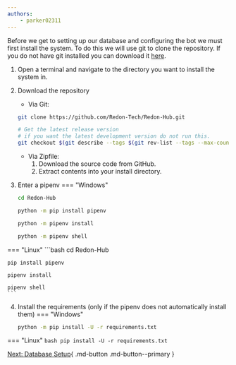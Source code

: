 ```yaml
---
authors:
    - parker02311
---
```


Before we get to setting up our database and configuring the bot we must first install the system. To do this we will use git to clone the repository. If you do not have git installed you can download it [here](https://git-scm.com/downloads).

1. Open a terminal and navigate to the directory you want to install the system in.
2. Download the repository
    - Via Git:
    ```bash
    git clone https://github.com/Redon-Tech/Redon-Hub.git

    # Get the latest release version
    # if you want the latest development version do not run this.
    git checkout $(git describe --tags $(git rev-list --tags --max-count=1))
    ```
    - Via Zipfile:
        1. Download the source code from GitHub.
        2. Extract contents into your install directory.

3. Enter a pipenv
=== "Windows"
    ```bash
    cd Redon-Hub

    python -m pip install pipenv

    python -m pipenv install

    python -m pipenv shell
    ```
=== "Linux"
    ```bash
    cd Redon-Hub

    pip install pipenv

    pipenv install

    pipenv shell
    ```

4. Install the requirements (only if the pipenv does not automatically install them)
=== "Windows"
    ```bash
    python -m pip install -U -r requirements.txt
    ```
=== "Linux"
    ```bash
    pip install -U -r requirements.txt
    ```

[Next: Database Setup](database.md){ .md-button .md-button--primary }